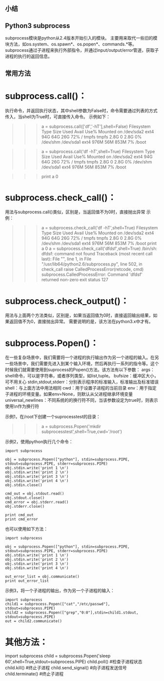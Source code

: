 ## 小结


## Python3 subprocess
subprocess模块是python从2.4版本开始引入的模块。
主要用来取代一些旧的模块方法，如os.system、os.spawn*、os.popen*、commands.*等。
subprocess通过子进程来执行外部指令，并通过input/output/error管道，获取子进程的执行的返回信息。


## 常用方法
# subprocess.call()：
执行命令，并返回执行状态，其中shell参数为False时，命令需要通过列表的方式传入，当shell为True时，可直接传入命令。
示例如下：
>>> a = subprocess.call(['df','-hT'],shell=False)
Filesystem    Type    Size  Used Avail Use% Mounted on
/dev/sda2     ext4     94G   64G   26G  72% /
tmpfs        tmpfs    2.8G     0  2.8G   0% /dev/shm
/dev/sda1     ext4    976M   56M  853M   7% /boot

>>> a = subprocess.call('df -hT',shell=True)
Filesystem    Type    Size  Used Avail Use% Mounted on
/dev/sda2     ext4     94G   64G   26G  72% /
tmpfs        tmpfs    2.8G     0  2.8G   0% /dev/shm
/dev/sda1     ext4    976M   56M  853M   7% /boot

>>> print a
0


# subprocess.check_call()：
用法与subprocess.call()类似，区别是，当返回值不为0时，直接抛出异常
示例：
>>> a = subprocess.check_call('df -hT',shell=True)
Filesystem    Type    Size  Used Avail Use% Mounted on
/dev/sda2     ext4     94G   64G   26G  72% /
tmpfs        tmpfs    2.8G     0  2.8G   0% /dev/shm
/dev/sda1     ext4    976M   56M  853M   7% /boot
>>> print a
0
>>> a = subprocess.check_call('dfdsf',shell=True)
/bin/sh: dfdsf: command not found
Traceback (most recent call last):
  File "<stdin>", line 1, in <module>
  File "/usr/lib64/python2.6/subprocess.py", line 502, in check_call
    raise CalledProcessError(retcode, cmd)
subprocess.CalledProcessError: Command 'dfdsf' returned non-zero exit status 127


# subprocess.check_output()：
用法与上面两个方法类似，区别是，如果当返回值为0时，直接返回输出结果，如果返回值不为0，直接抛出异常。
需要说明的是，该方法在python3.x中才有。


# subprocess.Popen()：
在一些复杂场景中，我们需要将一个进程的执行输出作为另一个进程的输入。在另一些场景中，我们需要先进入到某个输入环境，然后再执行一系列的指令等。这个时候我们就需要使用到suprocess的Popen()方法。该方法有以下参数：
args：shell命令，可以是字符串，或者序列类型，如list,tuple。
bufsize：缓冲区大小，可不用关心
stdin,stdout,stderr：分别表示程序的标准输入，标准输出及标准错误
shell：与上面方法中用法相同
cwd：用于设置子进程的当前目录
env：用于指定子进程的环境变量。如果env=None，则默认从父进程继承环境变量
universal_newlines：不同系统的的换行符不同，当该参数设定为true时，则表示使用\n作为换行符


示例1，在/root下创建一个suprocesstest的目录：
>>> a = subprocess.Popen('mkdir subprocesstest',shell=True,cwd='/root')
 

示例2，使用python执行几个命令：
```
import subprocess

obj = subprocess.Popen(["python"], stdin=subprocess.PIPE, stdout=subprocess.PIPE, stderr=subprocess.PIPE)
obj.stdin.write('print 1 \n')
obj.stdin.write('print 2 \n')
obj.stdin.write('print 3 \n')
obj.stdin.write('print 4 \n')
obj.stdin.close()

cmd_out = obj.stdout.read()
obj.stdout.close()
cmd_error = obj.stderr.read()
obj.stderr.close()

print cmd_out
print cmd_error
```


也可以使用如下方法：
```
import subprocess

obj = subprocess.Popen(["python"], stdin=subprocess.PIPE, stdout=subprocess.PIPE, stderr=subprocess.PIPE)
obj.stdin.write('print 1 \n')
obj.stdin.write('print 2 \n')
obj.stdin.write('print 3 \n')
obj.stdin.write('print 4 \n')

out_error_list = obj.communicate()
print out_error_list
```
 

示例3，将一个子进程的输出，作为另一个子进程的输入：
```
import subprocess
child1 = subprocess.Popen(["cat","/etc/passwd"], stdout=subprocess.PIPE)
child2 = subprocess.Popen(["grep","0:0"],stdin=child1.stdout, stdout=subprocess.PIPE)
out = child2.communicate()
```


# 其他方法：
import subprocess
child = subprocess.Popen('sleep 60',shell=True,stdout=subprocess.PIPE)
child.poll()    #检查子进程状态
child.kill()     #终止子进程
child.send_signal()    #向子进程发送信号
child.terminate()   #终止子进程
